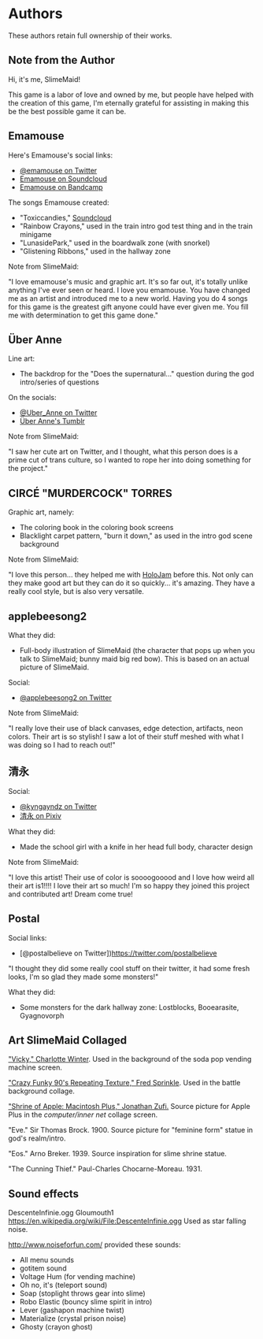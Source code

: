 # Authors

These authors retain full ownership of their works.

## Note from the Author

Hi, it's me, SlimeMaid!

This game is a labor of love and owned by me, but people have helped
with the creation of this game, I'm eternally grateful for assisting in making
this be the best possible game it can be.

## Emamouse

Here's Emamouse's social links:

  * [@emamouse on Twitter](https://twitter.com/emamouse)
  * [Emamouse on Soundcloud](https://soundcloud.com/emamouse2)
  * [Emamouse on Bandcamp](https://emamouse.bandcamp.com/)

The songs Emamouse created:

  * "Toxiccandies," [Soundcloud](https://soundcloud.com/emamouse2/zoe-molly-toxiccandies)
  * "Rainbow Crayons," used in the train intro god test thing and in the train
    minigame
  * "LunasidePark," used in the boardwalk zone (with snorkel)
  * "Glistening Ribbons," used in the hallway zone

Note from SlimeMaid:

  "I love emamouse's music and graphic art. It's so far out, it's totally
unlike anything I've ever seen or heard. I love you emamouse. You have changed
me as an artist and introduced me to a new world. Having you do 4 songs for
this game is the greatest gift anyone could have ever given me. You fill me
with determination to get this game done."

## Über Anne

Line art:

  * The backdrop for the "Does the supernatural..." question during
    the god intro/series of questions

On the socials:

  * [@Uber_Anne on Twitter](https://twitter.com/Uber_Anne)
  * [Über Anne's Tumblr](theuberanne.tumblr.com/)

Note from SlimeMaid:

  "I saw her cute art on Twitter, and I thought, what this person does is a prime cut of
trans culture, so I wanted to rope her into doing something for the project."

## CIRCÉ "MURDERCOCK" TORRES

Graphic art, namely:

  * The coloring book in the coloring book screens
  * Blacklight carpet pattern, "burn it down," as used in the intro god scene
    background

Note from SlimeMaid:

  "I love this person... they helped me with
[HoloJam](https://slimemaid.itch.io/holojam) before this. Not only can they
make good art but they can do it so quickly... it's amazing. They have a really
cool style, but is also very versatile.

## applebeesong2

What they did:

  * Full-body illustration of SlimeMaid (the character that pops up when you talk
to SlimeMaid; bunny maid big red bow). This is based on an actual picture of
SlimeMaid.

Social:

  * [@applebeesong2 on Twitter](https://twitter.com/applebeesong2)

Note from SlimeMaid:

  "I really love their use of black canvases, edge detection, artifacts, neon
colors. Their art is so stylish! I saw a lot of their stuff meshed with what I
was doing so I had to reach out!" 

## 清永

Social:

  * [@kyngayndz on Twitter](https://twitter.com/kyngayndz)
  * [清永 on Pixiv](https://www.pixiv.net/member_illust.php?id=18765431)

What they did:

  * Made the school girl with a knife in her head full body, character design

Note from SlimeMaid:

  "I love this artist! Their use of color is soooogooood and I love how weird
all their art is1!!!! I love their art so much! I'm so happy they joined this
project and contributed art! Dream come true!

## Postal

Social links:

 * [@postalbelieve on Twitter])https://twitter.com/postalbelieve

  "I thought they did some really cool stuff on their twitter, it had some
fresh looks, I'm so glad they made some monsters!"

What they did:

  * Some monsters for the dark hallway zone: Lostblocks, Booearasite,
    Gyagnovorph

## Art SlimeMaid Collaged

["Vicky," Charlotte
Winter](https://www.redbubble.com/people/charlottewinter/works/14217567-vicky-80s-90s-bright-neon-shapes-design-pattern-trendy-hipster-memphis-design).
Used in the background of the soda pop vending machine screen.

["Crazy Funky 90's Repeating Texture," Fred
Sprinkle](http://www.fredsprinkle.com/blog/funky3dtexture). Used in the battle
background collage.

["Shrine of Apple: Macintosh Plus," Jonathan
Zufi.](http://shrineofapple.com/blog/2011/10/06/macintoshplus/)
Source picture for Apple Plus in the _computer/inner net_ collage screen.

"Eve." Sir Thomas Brock. 1900. Source picture for "feminine form" statue in
god's realm/intro.

"Eos." Arno Breker. 1939. Source inspiration for slime shrine statue.

"The Cunning Thief." Paul-Charles Chocarne-Moreau. 1931.

## Sound effects

DescenteInfinie.ogg
Gloumouth1
https://en.wikipedia.org/wiki/File:DescenteInfinie.ogg
Used as star falling noise.

http://www.noiseforfun.com/ provided these sounds:

  * All menu sounds
  * gotitem sound
  * Voltage Hum (for vending machine)
  * Oh no, it's (teleport sound)
  * Soap (stoplight throws gear into slime)
  * Robo Elastic (bouncy slime spirit in intro)
  * Lever (gashapon machine twist)
  * Materialize (crystal prison noise)
  * Ghosty (crayon ghost)
